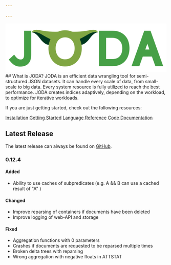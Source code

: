 ```yaml
---

---
```

<img id="logo" src="/assets/img/JODA.svg" alt="JODA" />
## What is JODA?
JODA is an efficient data wrangling tool for semi-structured JSON datasets.
It can handle every scale of data, from small-scale to big data.
Every system resource is fully utilized to reach the best performance.
JODA creates indices adaptively, depending on the workload, to optimize for iterative workloads.

If you are just getting started, check out the following resources:

<div class="btn-group">
  <a href="/install/" class="button">Installation</a>
  <a href="/getting-started/" class="button">Getting Started</a>
  <a href="/language/" class="button">Language Reference</a>
  <a href="/docs/" class="button">Code Documentation</a>
</div> 


## Latest Release

The latest release can always be found on [GitHub](https://github.com/JODA-Explore/JODA/releases).

### 0.12.4
#### Added
- Ability to use caches of subpredicates (e.g. A && B can use a cached result of "A" )
  
#### Changed
- Improve reparsing of containers if documents have been deleted
- Improve logging of web-API and storage
  
#### Fixed
- Aggregation functions with 0 parameters 
- Crashes if documents are requested to be reparsed multiple times
- Broken delta trees with reparsing
- Wrong aggregation with negative floats in ATTSTAT
